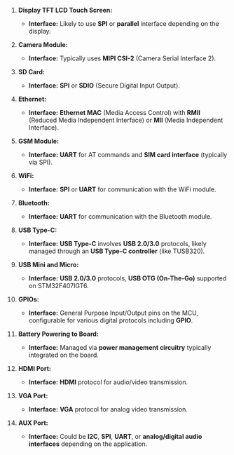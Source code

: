 

1.  **Display TFT LCD Touch Screen:**

    -   **Interface:** Likely to use **SPI** or **parallel** interface depending on the display.
2.  **Camera Module:**

    -   **Interface:** Typically uses **MIPI CSI-2** (Camera Serial Interface 2).
3.  **SD Card:**

    -   **Interface:** **SPI** or **SDIO** (Secure Digital Input Output).
4.  **Ethernet:**

    -   **Interface:** **Ethernet MAC** (Media Access Control) with **RMII** (Reduced Media Independent Interface) or **MII** (Media Independent Interface).
5.  **GSM Module:**

    -   **Interface:** **UART** for AT commands and **SIM card interface** (typically via SPI).
6.  **WiFi:**

    -   **Interface:** **SPI** or **UART** for communication with the WiFi module.
7.  **Bluetooth:**

    -   **Interface:** **UART** for communication with the Bluetooth module.
8.  **USB Type-C:**

    -   **Interface:** **USB Type-C** involves **USB 2.0/3.0** protocols, likely managed through an **USB Type-C controller** (like TUSB320).
9.  **USB Mini and Micro:**

    -   **Interface:** **USB 2.0/3.0** protocols, **USB OTG (On-The-Go)** supported on STM32F407IGT6.
10. **GPIOs:**

    -   **Interface:** General Purpose Input/Output pins on the MCU, configurable for various digital protocols including **GPIO**.
11. **Battery Powering to Board:**

    -   **Interface:** Managed via **power management circuitry** typically integrated on the board.
12. **HDMI Port:**

    -   **Interface:** **HDMI** protocol for audio/video transmission.
13. **VGA Port:**

    -   **Interface:** **VGA** protocol for analog video transmission.
14. **AUX Port:**

    -   **Interface:** Could be **I2C**, **SPI**, **UART**, or **analog/digital audio interfaces** depending on the application.
